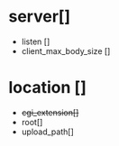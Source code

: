# server[]

- listen  []
- client_max_body_size []

# location []

- ~~cgi_extension[]~~
- root[]
- upload_path[]
